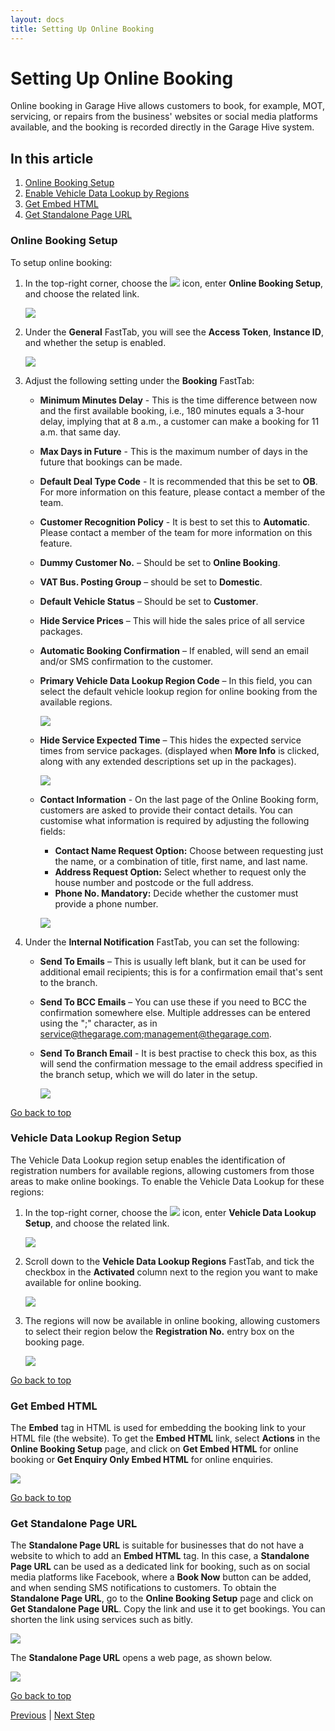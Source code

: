 ```yaml
---
layout: docs
title: Setting Up Online Booking
---
```


<a name="top"></a>

# Setting Up Online Booking
Online booking in Garage Hive allows customers to book, for example, MOT, servicing, or repairs from the business' websites or social media platforms available, and the booking is recorded directly in the Garage Hive system.

## In this article
1. [Online Booking Setup](#online-booking-setup)
2. [Enable Vehicle Data Lookup by Regions](#enable-vehicle-data-lookup-by-regions)
3. [Get Embed HTML](#get-embed-html)
4. [Get Standalone Page URL](#get-standalone-page-url)


### Online Booking Setup 
To setup online booking:
1. In the top-right corner, choose the ![](media/search_icon.png) icon, enter **Online Booking Setup**, and choose the related link.

   ![](media/garagehive-onlinebooking-setup1.png)

2. Under the **General** FastTab, you will see the **Access Token**, **Instance ID**, and whether the setup is enabled.

   ![](media/garagehive-onlinebooking-setup2.png)

3. Adjust the following setting under the **Booking** FastTab:
      - **Minimum Minutes Delay** - This is the time difference between now and the first available booking, i.e., 180 minutes equals a 3-hour delay, implying that at 8 a.m., a customer can make a booking for 11 a.m. that same day.
      - **Max Days in Future** - This is the maximum number of days in the future that bookings can be made.
      - **Default Deal Type Code** - It is recommended that this be set to **OB**. For more information on this feature, please contact a member of the team. 
      - **Customer Recognition Policy** - It is best to set this to **Automatic**. Please contact a member of the team for more information on this feature.
      - **Dummy Customer No.** – Should be set to **Online Booking**.
      - **VAT Bus. Posting Group** – should be set to **Domestic**.
      - **Default Vehicle Status** – Should be set to **Customer**.
      - **Hide Service Prices** – This will hide the sales price of all service packages.
      - **Automatic Booking Confirmation** – If enabled, will send an email and/or SMS confirmation to the customer.
      - **Primary Vehicle Data Lookup Region Code** – In this field, you can select the default vehicle lookup region for online booking from the available regions.

        ![](media/garagehive-onlinebooking-setup3.png)

      - **Hide Service Expected Time** – This hides the expected service times from service packages. (displayed when **More Info** is clicked, along with any extended descriptions set up in the packages).

        ![](media/garagehive-onlinebooking-setup4.gif)

      - **Contact Information** - On the last page of the Online Booking form, customers are asked to provide their contact details. You can customise what information is required by adjusting the following fields:
        - **Contact Name Request Option:** Choose between requesting just the name, or a combination of title, first name, and last name. 
        - **Address Request Option:** Select whether to request only the house number and postcode or the full address.
        - **Phone No. Mandatory:** Decide whether the customer must provide a phone number.

         ![](media/garagehive-customer-information.png)

4. Under the **Internal Notification** FastTab, you can set the following:
      - **Send To Emails** – This is usually left blank, but it can be used for additional email recipients; this is for a confirmation email that's sent to the branch.
      - **Send To BCC Emails** – You can use these if you need to BCC the confirmation somewhere else. Multiple addresses can be entered using the ";" character, as in service@thegarage.com;management@thegarage.com.
      - **Send To Branch Email** - It is best practise to check this box, as this will send the confirmation message to the email address specified in the branch setup, which we will do later in the setup.

        ![](media/garagehive-onlinebooking-setup5.png)


[Go back to top](#top)

### Vehicle Data Lookup Region Setup
The Vehicle Data Lookup region setup enables the identification of registration numbers for available regions, allowing customers from those areas to make online bookings. To enable the Vehicle Data Lookup for these regions:
1. In the top-right corner, choose the ![](media/search_icon.png) icon, enter **Vehicle Data Lookup Setup**, and choose the related link.

   ![](media/garagehive-vehicle-data-lookup-regions1.png)

2. Scroll down to the **Vehicle Data Lookup Regions** FastTab, and tick the checkbox in the **Activated** column next to the region you want to make available for online booking.

   ![](media/garagehive-vehicle-data-lookup-regions2.png)

3. The regions will now be available in online booking, allowing customers to select their region below the **Registration No.** entry box on the booking page.

   ![](media/garagehive-vehicle-data-lookup-regions3.png)


[Go back to top](#top)

### Get Embed HTML
The **Embed** tag in HTML is used for embedding the booking link to your HTML file (the website). To get the **Embed HTML** link, select **Actions** in the **Online Booking Setup** page, and click on **Get Embed HTML** for online booking or **Get Enquiry Only Embed HTML** for online enquiries.

   ![](media/garagehive-onlinebooking-setup6.png)


[Go back to top](#top)

### Get Standalone Page URL
The **Standalone Page URL** is suitable for businesses that do not have a website to which to add an **Embed HTML** tag. In this case, a **Standalone Page URL** can be used as a dedicated link for booking, such as on social media platforms like Facebook, where a **Book Now** button can be added, and when sending SMS notifications to customers.
To obtain the **Standalone Page URL**, go to the **Online Booking Setup** page and click on **Get Standalone Page URL**. Copy the link and use it to get bookings. You can shorten the link using services such as bitly.

   ![](media/garagehive-onlinebooking-setup7.png)

The **Standalone Page URL** opens a web page, as shown below.

   ![](media/garagehive-onlinebooking-setup8.png)


[Go back to top](#top)

[Previous](/docs/garagehive-onlinebooking-intro.html) | [Next Step](/docs/garagehive-onlinebooking-branches.html)